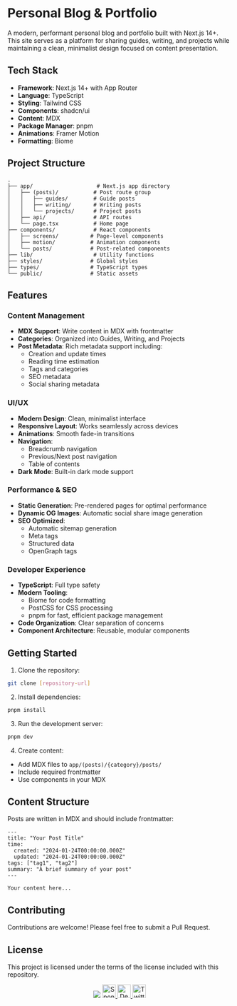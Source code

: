 # Personal Blog & Portfolio

A modern, performant personal blog and portfolio built with Next.js 14+. This site serves as a platform for sharing guides, writing, and projects while maintaining a clean, minimalist design focused on content presentation.

## Tech Stack

- **Framework**: Next.js 14+ with App Router
- **Language**: TypeScript
- **Styling**: Tailwind CSS
- **Components**: shadcn/ui
- **Content**: MDX
- **Package Manager**: pnpm
- **Animations**: Framer Motion
- **Formatting**: Biome

## Project Structure

```
.
├── app/                    # Next.js app directory
│   ├── (posts)/           # Post route group
│   │   ├── guides/        # Guide posts
│   │   ├── writing/       # Writing posts
│   │   └── projects/      # Project posts
│   ├── api/               # API routes
│   └── page.tsx           # Home page
├── components/            # React components
│   ├── screens/          # Page-level components
│   ├── motion/           # Animation components
│   └── posts/            # Post-related components
├── lib/                   # Utility functions
├── styles/               # Global styles
├── types/                # TypeScript types
└── public/               # Static assets
```

## Features

### Content Management
- **MDX Support**: Write content in MDX with frontmatter
- **Categories**: Organized into Guides, Writing, and Projects
- **Post Metadata**: Rich metadata support including:
  - Creation and update times
  - Reading time estimation
  - Tags and categories
  - SEO metadata
  - Social sharing metadata

### UI/UX
- **Modern Design**: Clean, minimalist interface
- **Responsive Layout**: Works seamlessly across devices
- **Animations**: Smooth fade-in transitions
- **Navigation**: 
  - Breadcrumb navigation
  - Previous/Next post navigation
  - Table of contents
- **Dark Mode**: Built-in dark mode support

### Performance & SEO
- **Static Generation**: Pre-rendered pages for optimal performance
- **Dynamic OG Images**: Automatic social share image generation
- **SEO Optimized**: 
  - Automatic sitemap generation
  - Meta tags
  - Structured data
  - OpenGraph tags

### Developer Experience
- **TypeScript**: Full type safety
- **Modern Tooling**:
  - Biome for code formatting
  - PostCSS for CSS processing
  - pnpm for fast, efficient package management
- **Code Organization**: Clear separation of concerns
- **Component Architecture**: Reusable, modular components

## Getting Started

1. Clone the repository:
```bash
git clone [repository-url]
```

2. Install dependencies:
```bash
pnpm install
```

3. Run the development server:
```bash
pnpm dev
```

4. Create content:
- Add MDX files to `app/(posts)/{category}/posts/`
- Include required frontmatter
- Use components in your MDX

## Content Structure

Posts are written in MDX and should include frontmatter:

```mdx
---
title: "Your Post Title"
time:
  created: "2024-01-24T00:00:00.000Z"
  updated: "2024-01-24T00:00:00.000Z"
tags: ["tag1", "tag2"]
summary: "A brief summary of your post"
---

Your content here...
```

## Contributing

Contributions are welcome! Please feel free to submit a Pull Request.

## License

This project is licensed under the terms of the license included with this repository.

<p align="center">
<img src=".github/assets/readme.png">
<a href="https://github.com/sponsors/raphaelsalaja">
    <picture>
        <img src="https://github.com/user-attachments/assets/e9754454-5f51-4166-8194-0f3ba1db82dc" alt="Sponsor" height="30">
    </picture>
</a>
<a href="https://vercel.com/new/clone?repository-url=https://github.com/raphaelsalaja/sylph&env=NEXT_PUBLIC_SITE_URL&project-name=portfolio&repository-name=portfolio&redirect-url=https://twitter.com/raphaelsalaja&demo-title=next-slyph-portfolio&demo-description=A+minimal+blog+built+with+Next.js.&demo-url=https://next-sylph-portfolio.vercel.app&demo-image=https://raw.githubusercontent.com/raphaelsalaja/sylph/refs/heads/main/.github/assets/readme.png&teamSlug=raphael-salaja">
    <picture>
        <img src="https://github.com/user-attachments/assets/7ea626bf-b827-4995-b0d0-6eea0c0ba2d5" alt="Deploy" height="30">
    </picture>
</a>
<a href="https://x.com/raphaelsalaja">
    <picture>
        <img src="https://github.com/user-attachments/assets/8d599ebf-b73e-4c05-8297-867b5846b7c4" alt="Twitter" height="30">
    </picture>
</a>
</p>
